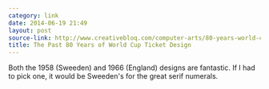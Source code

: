 ```yaml
---
category: link
date: 2014-06-19 21:49
layout: post
source-link: http://www.creativebloq.com/computer-arts/80-years-world-cup-ticket-designs-61411991
title: The Past 80 Years of World Cup Ticket Design
---
```

Both the 1958 (Sweeden) and 1966 (England) designs are fantastic. If I had to pick one, it would be Sweeden's for the great serif numerals. 
